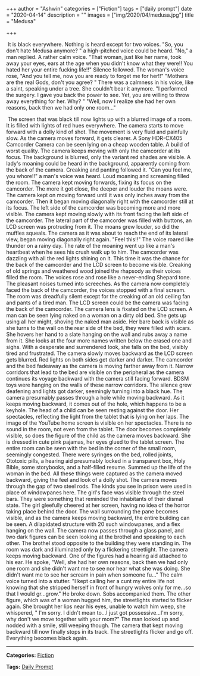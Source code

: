 +++
author = "Ashwin"
categories = ["Fiction"]
tags = ["daily prompt"]
date = "2020-04-14"
description = ""
images = ["img/2020/04/medusa.jpg"]
title = "Medusa"

+++

​      It is black everywhere. Nothing is heard except for two voices. "So, you don't hate Medusa anymore? " a high-pitched voice could be heard. "No," a man replied. A rather calm voice. "That woman, just like her name, took away your eyes, ears at the age when you didn't know what they were!! You hated her your entire fucking life!!" Silence followed. The woman's voice rose, "And you tell me, now you are ready to forget me for her!!" "Mothers are the real Gods, don't you agree? " There was a calmness in his voice,  like a saint, speaking under a tree. She couldn't bear it anymore. "I performed the surgery. I gave you back the power to see. Yet, you are willing to throw away everything for her. Why? " "Well, now I realize she had her own reasons, back then we had only one room..."

​				The screen that was black till now lights up with a blurred image of a room. It is filled with lights of red hues everywhere. The camera starts to move forward with a dolly kind of shot. The movement is very fluid and painfully slow. As the camera moves forward, it gets clearer. A Sony HDR-CX405 Camcorder Camera can be seen lying on a cheap wooden table. A build of worst quality. The camera keeps moving with only the camcorder at its focus. The background is blurred, only the variant red shades are visible. A lady's moaning could be heard in the background, apparently coming from the back of the camera. Creaking and panting followed it. "Can you feel me, you whore!!" a man's voice was heard. Loud moaning and screaming filled the room. The camera kept moving forwards, fixing its focus on the camcorder. The more it got close, the deeper and louder the moans were. The camera kept on moving forward until it was only inches away from the camcorder. Then it began moving diagonally right with the camcorder still at its focus. The left side of the camcorder was becoming more and more visible. The camera kept moving slowly with its front facing the left side of the camcorder. The lateral part of the camcorder was filled with buttons, an LCD screen was protruding from it. The moans grew louder, so did the muffles squeals. The camera as it was about to reach the end of its lateral view, began moving diagonally right again. "Feel this!!" The voice roared like thunder on a rainy day. The rate of the moaning went up like a man's heartbeat when he sees his crush walk up to him. The camcorder was dazzling with all the red lights shining on it. This time it was the chance for the back of the camcorder and the LCD screen to become visible. Creaking of old springs and weathered wood joined the rhapsody as their voices filled the room. The voices rose and rose like a never-ending Shepard tone. The pleasant noises turned into screeches. As the camera now completely faced the back of the camcorder, the voices stopped with a final scream. The room was dreadfully silent except for the creaking of an old ceiling fan and pants of a tired man. The LCD screen could be the camera was facing the back of the camcorder. The camera lens is fixated on the LCD screen. A man can be seen lying naked on a woman on a dirty old bed. She gets up using all her might, shoving the naked man aside. Her bare back is visible as she turns to the wall on the rear side of the bed, they were filled with scars. She hovers her hand to a slate hanging on the wall and rubs away a name from it. She looks at the four more names written below the erased one and sighs. With a desperate and surrendered look, she falls on the bed, visibly tired and frustrated. The camera slowly moves backward as the LCD screen gets blurred. Red lights on both sides get darker and darker. The camcorder and the bed fadeaway as the camera is moving farther away from it. Narrow corridors that lead to the bed are visible on the peripheral as the camera continues its voyage backward with the camera still facing forward. BDSM toys were hanging on the walls of these narrow corridors. The silence grew deafening and lights got darker, seemingly turning into a black hue. The camera presumably passes through a hole while moving backward. As it keeps moving backward, it comes out of the hole, which happens to be a keyhole. The head of a child can be seen resting against the door. Her spectacles, reflecting the light from the tablet that is lying on her laps. The image of the YouTube home screen is visible on her spectacles. There is no sound in the room, not even from the tablet. The door becomes completely visible, so does the figure of the child as the camera moves backward. She is dressed in cute pink pajamas, her eyes glued to the tablet screen. The entire room can be seen with the bed in the corner of the small room, seemingly congested. There were syringes on the bed, rolled joints, Ototoxic pills, a hearing aid presumably locked in a transparent box, Holy Bible, some storybooks, and a half-filled resume. Summed up the life of the woman in the bed. All these things were captured as the camera moved backward, giving the feel and look of a dolly shot. The camera moves through the gap of two steel rods. The kinds you see in prison were used in place of windowpanes here. The girl's face was visible through the steel bars. They were something that reminded the inhabitants of their dismal state. The girl gleefully cheered at her screen, having no idea of the horror taking place behind the door. The wall surrounding the pane becomes visible, and as the camera keeps moving backward, the entire building can be seen. A dilapidated structure with 20 such windowpanes, and a flex hanging on the wall. The camera now passes through a glass panel, and two dark figures can be seen looking at the brothel and speaking to each other.  The brothel stood opposite to the building they were standing in. The room was dark and illuminated only by a flickering streetlight. The camera keeps moving backward.  One of the figures had a hearing aid attached to his ear. He spoke, "Well, she had her own reasons, back then we had only one room and she didn't want me to see nor hear what she was doing. She didn't want me to see her scream in pain when someone fu..." The calm voice turned into a stutter. "I kept calling her a cunt my entire life not knowing that she stripped herself in front of hungry wolves only for me...so that I would gr...grow." He broke down. Sobs accompanied them. The other figure, which was of a woman hugged him, the streetlights started to flicker again. She brought her lips near his eyes, unable to watch him weep, she whispered, " I'm sorry. I didn't mean to...I just got possessive...I'm sorry, why don't we move together with your mom?" The man looked up and nodded with a smile, still weeping though. The camera that kept moving backward till now finally stops in its track. The streetlights flicker and go off. Everything becomes black again.

---

**Categories:** [Fiction](https://19a.in/categories/fiction/)

**Tags:** [Daily Prompt](https://19a.in/tags/daily-prompt/)

